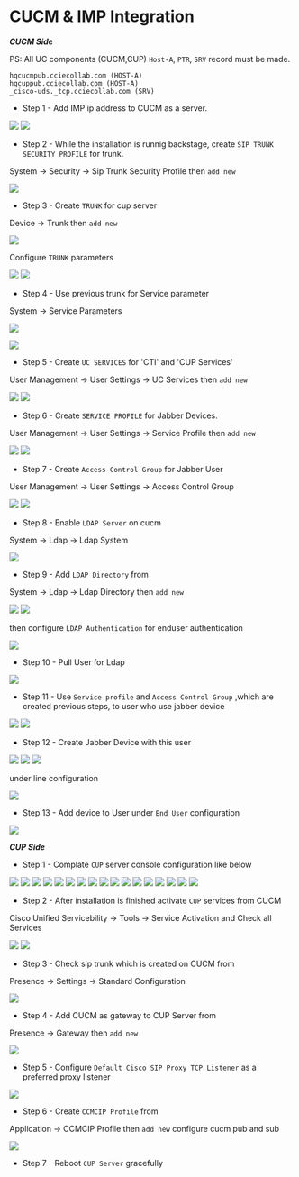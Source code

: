# CUCM & IMP Integration

***CUCM Side***

PS: All UC components (CUCM,CUP) `Host-A`, `PTR`, `SRV` record must be made. 

```
hqcucmpub.cciecollab.com (HOST-A)
hqcuppub.cciecollab.com (HOST-A)
_cisco-uds._tcp.cciecollab.com (SRV)
```

* Step 1 - Add IMP ip address to CUCM as a server.

![](images/2023-05-11-22-15-44.png)
![](images/2023-05-11-22-17-25.png)


* Step 2 - While the installation is runnig backstage, create `SIP TRUNK SECURITY PROFILE` for trunk.

System -> Security -> Sip Trunk Security Profile then `add new` 

![](images/2023-05-11-22-48-18.png)

* Step 3 - Create `TRUNK` for cup server

Device -> Trunk then `add new`

![](images/2023-05-11-22-54-30.png)

Configure `TRUNK` parameters

![](images/2023-05-11-22-56-09.png)
![](images/2023-05-11-23-01-44.png)

* Step 4 - Use previous trunk for Service parameter

System -> Service Parameters

![](images/2023-05-11-23-05-52.png)

![](images/2023-05-11-23-07-24.png)

* Step 5 - Create `UC SERVICES` for 'CTI' and 'CUP Services'

User Management -> User Settings -> UC Services then `add new`

![](images/2023-05-11-23-14-33.png)
![](images/2023-05-11-23-15-25.png)

* Step 6 - Create `SERVICE PROFILE` for Jabber Devices.

User Management -> User Settings -> Service Profile then `add new`

![](images/2023-05-11-23-22-42.png)
![](images/2023-05-11-23-23-14.png)

* Step 7 - Create `Access Control Group` for Jabber User

User Management -> User Settings -> Access Control Group

![](images/2023-05-12-11-38-19.png)
![](images/2023-05-12-11-39-50.png)

* Step 8 - Enable `LDAP Server` on cucm

System -> Ldap -> Ldap System

![](images/2023-05-12-19-06-38.png)

* Step 9 - Add `LDAP Directory` from 

System -> Ldap -> Ldap Directory then `add new`

![](images/2023-05-12-19-14-34.png)
![](images/2023-05-12-19-15-33.png)

then configure `LDAP Authentication` for enduser authentication

![](images/2023-05-12-19-34-08.png)

* Step 10 - Pull User for Ldap

![](images/2023-05-12-19-17-29.png)

* Step 11 - Use `Service profile`  and `Access Control Group` ,which are created previous steps, to user who use jabber device

![](images/2023-05-12-19-19-19.png)
![](images/2023-05-12-19-20-26.png)

 * Step 12 - Create Jabber Device with this user

![](images/2023-05-12-19-35-26.png)
![](images/2023-05-12-19-35-59.png)
![](images/2023-05-12-19-36-25.png)

under line configuration

![](images/2023-05-12-19-37-23.png)

* Step 13 - Add device to User under `End User` configuration

![](images/2023-05-12-19-38-54.png)

***CUP Side***

* Step 1 - Complate `CUP` server console configuration like below

![](images/2023-05-11-22-25-55.png)
![](images/2023-05-11-22-26-44.png)
![](images/2023-05-11-22-27-29.png)
![](images/2023-05-11-22-28-45.png)
![](images/2023-05-11-22-29-12.png)
![](images/2023-05-11-22-29-36.png)
![](images/2023-05-11-22-30-03.png)
![](images/2023-05-11-22-32-10.png)
![](images/2023-05-11-22-34-01.png)
![](images/2023-05-11-22-34-44.png)
![](images/2023-05-11-22-36-49.png)
![](images/2023-05-11-22-37-42.png)
![](images/2023-05-11-22-38-13.png)
![](images/2023-05-11-22-38-42.png)
![](images/2023-05-11-22-39-32.png)
![](images/2023-05-11-22-40-22.png)
![](images/2023-05-11-22-40-46.png)

* Step 2 - After installation is finished activate `CUP` services from CUCM

Cisco Unified Servicebility -> Tools -> Service Activation and Check all Services

![](images/2023-05-12-11-23-33.png)
![](images/2023-05-12-11-29-35.png)

* Step 3 - Check sip trunk which is created on CUCM from 

Presence -> Settings -> Standard Configuration

![](images/2023-05-12-11-42-11.png)

* Step 4 - Add CUCM as gateway to CUP Server from

Presence -> Gateway then `add new`

![](images/2023-05-12-11-45-40.png)

* Step 5 - Configure `Default Cisco SIP Proxy TCP Listener` as a preferred proxy listener 

![](images/2023-05-12-11-47-29.png)

* Step 6 - Create `CCMCIP Profile` from 

Application -> CCMCIP Profile then `add new` configure cucm pub and sub

![](images/2023-05-12-11-51-00.png)

* Step 7 - Reboot `CUP Server` gracefully

